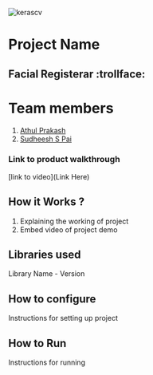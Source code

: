 
![kerascv](https://github.com/TH-Activities/saturday-hack-night-template/assets/117498997/8a64f118-b69d-4bd7-b59b-a28becafe0dd)



# Project Name
## Facial Registerar :trollface:

# Team members
1. [Athul Prakash](https://github.com/psychoSherlock)
2. [Sudheesh S Pai](https://github.com/Sudheeshspai)
### Link to product walkthrough
[link to video](Link Here)
## How it Works ?
1. Explaining the working of project
2. Embed video of project demo
## Libraries used
Library Name - Version
## How to configure
Instructions for setting up project
## How to Run
Instructions for running
